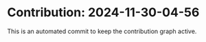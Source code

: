 # Contribution: 2024-11-30-04-56
This is an automated commit to keep the contribution graph active.
